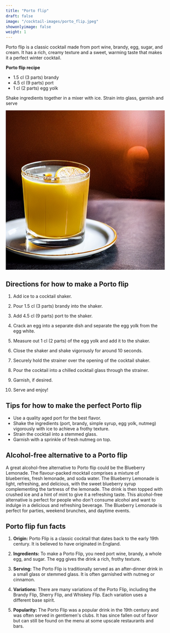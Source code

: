 ```yaml
---
title: "Porto flip"
draft: false
image: "/cocktail-images/porto_flip.jpeg"
showonlyimage: false
weight: 1
---
```


Porto flip is a classic cocktail made from port wine, brandy, egg, sugar, and cream. It has a rich, creamy texture and a sweet, warming taste that makes it a perfect winter cocktail.

<!--more-->

**Porto flip recipe**

- 1.5 cl (3 parts) brandy
- 4.5 cl (9 parts) port
- 1 cl (2 parts) egg yolk


Shake ingredients together in a mixer with ice.  Strain into glass, garnish and serve

![](/cocktail-images/porto_flip.jpeg)


## Directions for how to make a Porto flip

1. Add ice to a cocktail shaker.

2. Pour 1.5 cl (3 parts) brandy into the shaker.

3. Add 4.5 cl (9 parts) port to the shaker.

4. Crack an egg into a separate dish and separate the egg yolk from the egg white.

5. Measure out 1 cl (2 parts) of the egg yolk and add it to the shaker.

6. Close the shaker and shake vigorously for around 10 seconds.

7. Securely hold the strainer over the opening of the cocktail shaker.

8. Pour the cocktail into a chilled cocktail glass through the strainer.

9. Garnish, if desired.

10. Serve and enjoy!

## Tips for how to make the perfect Porto flip

- Use a quality aged port for the best flavor.
- Shake the ingredients (port, brandy, simple syrup, egg yolk, nutmeg) vigorously with ice to achieve a frothy texture.
- Strain the cocktail into a stemmed glass.
- Garnish with a sprinkle of fresh nutmeg on top.

## Alcohol-free alternative to a Porto flip

A great alcohol-free alternative to Porto flip could be the Blueberry Lemonade. The flavour-packed mocktail comprises a mixture of blueberries, fresh lemonade, and soda water. The Blueberry Lemonade is light, refreshing, and delicious, with the sweet blueberry syrup complementing the tartness of the lemonade. The drink is then topped with crushed ice and a hint of mint to give it a refreshing taste. This alcohol-free alternative is perfect for people who don't consume alcohol and want to indulge in a delicious and refreshing beverage. The Blueberry Lemonade is perfect for parties, weekend brunches, and daytime events.

## Porto flip fun facts

1. **Origin:** Porto Flip is a classic cocktail that dates back to the early 19th century. It is believed to have originated in England.

2. **Ingredients:** To make a Porto Flip, you need port wine, brandy, a whole egg, and sugar. The egg gives the drink a rich, frothy texture.

3. **Serving:** The Porto Flip is traditionally served as an after-dinner drink in a small glass or stemmed glass. It is often garnished with nutmeg or cinnamon.

4. **Variations:** There are many variations of the Porto Flip, including the Brandy Flip, Sherry Flip, and Whiskey Flip. Each variation uses a different base spirit.

5. **Popularity:** The Porto Flip was a popular drink in the 19th century and was often served in gentlemen's clubs. It has since fallen out of favor but can still be found on the menu at some upscale restaurants and bars.
